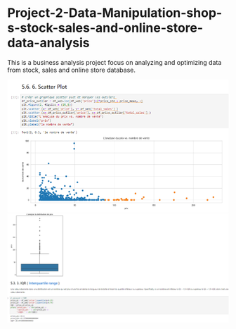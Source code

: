 # Project-2-Data-Manipulation-shop-s-stock-sales-and-online-store-data-analysis
This is a business analysis project focus on analyzing and optimizing data from stock, sales and online store database.

<img src="https://github.com/rippleliang/Project-2-Data-Manipulation-shop-s-stock-sales-and-online-store-data-analysis/blob/main/P5_02.png">
<img src="https://github.com/rippleliang/Project-2-Data-Manipulation-shop-s-stock-sales-and-online-store-data-analysis/blob/main/P5_01.png">
